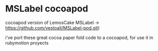 # MSLabel cocoapod

cocoapod version of LemosCake MSLabel -> https://github.com/yestoall/MSLabel-pod.git)

i've port these great cocoa paper fold code to a cocoapod, for use it in rubymotion proyects


